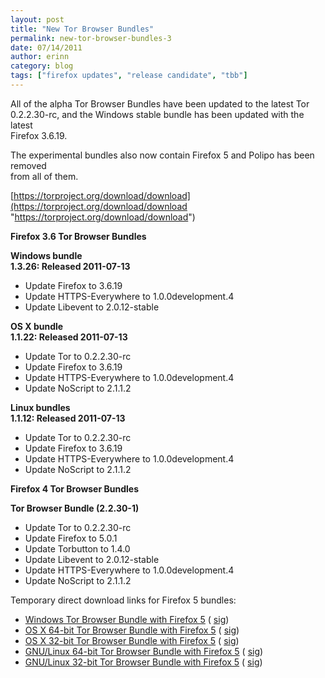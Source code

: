 ```yaml
---
layout: post
title: "New Tor Browser Bundles"
permalink: new-tor-browser-bundles-3
date: 07/14/2011
author: erinn
category: blog
tags: ["firefox updates", "release candidate", "tbb"]
---
```


All of the alpha Tor Browser Bundles have been updated to the latest Tor  
0.2.2.30-rc, and the Windows stable bundle has been updated with the latest  
Firefox 3.6.19.

The experimental bundles also now contain Firefox 5 and Polipo has been removed  
from all of them.

[https://torproject.org/download/download](https://torproject.org/download/download "https://torproject.org/download/download")

**Firefox 3.6 Tor Browser Bundles**

**Windows bundle**  
**1.3.26: Released 2011-07-13**

- Update Firefox to 3.6.19
- Update HTTPS-Everywhere to 1.0.0development.4
- Update Libevent to 2.0.12-stable

**OS X bundle**  
**1.1.22: Released 2011-07-13**

- Update Tor to 0.2.2.30-rc
- Update Firefox to 3.6.19
- Update HTTPS-Everywhere to 1.0.0development.4
- Update NoScript to 2.1.1.2

**Linux bundles**  
**1.1.12: Released 2011-07-13**

- Update Tor to 0.2.2.30-rc
- Update Firefox to 3.6.19
- Update HTTPS-Everywhere to 1.0.0development.4
- Update NoScript to 2.1.1.2

**Firefox 4 Tor Browser Bundles**

**Tor Browser Bundle (2.2.30-1)**

- Update Tor to 0.2.2.30-rc
- Update Firefox to 5.0.1
- Update Torbutton to 1.4.0
- Update Libevent to 2.0.12-stable
- Update HTTPS-Everywhere to 1.0.0development.4
- Update NoScript to 2.1.1.2

Temporary direct download links for Firefox 5 bundles:

- [Windows Tor Browser Bundle with Firefox 5](https://torproject.org/dist/torbrowser/tor-browser-2.2.30-2-alpha_en-US.exe) ( [sig](https://torproject.org/dist/torbrowser/tor-browser-2.2.30-2-alpha_en-US.ex.asc))
- [OS X 64-bit Tor Browser Bundle with Firefox 5](https://torproject.org/dist/torbrowser/osx/TorBrowser-2.2.30-2-alpha-osx-x86_64-en-US.zip) ( [sig](https://torproject.org/dist/torbrowser/osx/TorBrowser-2.2.30-2-alpha-osx-x86_64-en-US.zip.asc))
- [OS X 32-bit Tor Browser Bundle with Firefox 5](https://torproject.org/dist/torbrowser/osx/TorBrowser-2.2.30-2-alpha-osx-i386-en-US.zip) ( [sig](https://torproject.org/dist/torbrowser/osx/TorBrowser-2.2.30-2-alpha-osx-i386-en-US.zip.asc))
- [GNU/Linux 64-bit Tor Browser Bundle with Firefox 5](https://torproject.org/dist/torbrowser/linux/tor-browser-gnu-linux-x86_64-2.2.30-1-alpha-en-US.tar.gz) ( [sig](https://torproject.org/dist/torbrowser/linux/tor-browser-gnu-linux-x86_64-2.2.30-1-alpha-en-US.tar.gz.asc))
- [GNU/Linux 32-bit Tor Browser Bundle with Firefox 5](https://torproject.org/dist/torbrowser/linux/tor-browser-gnu-linux-i686-2.2.30-1-alpha-en-US.tar.gz) ( [sig](https://torproject.org/dist/torbrowser/linux/tor-browser-gnu-linux-i686-2.2.30-1-alpha-en-US.tar.gz.asc))

